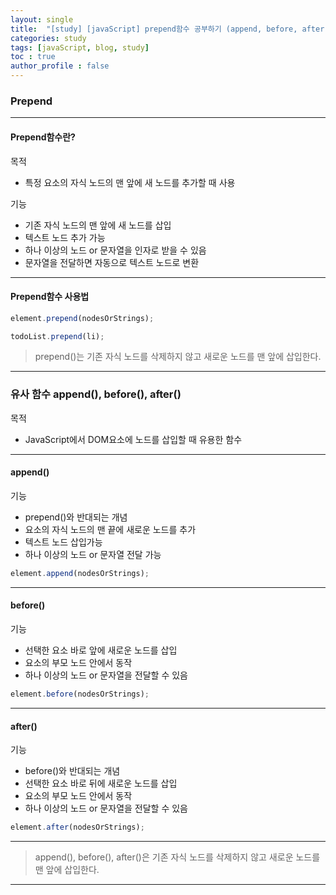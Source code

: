 ```yaml
---
layout: single
title:  "[study] [javaScript] prepend함수 공부하기 (append, before, after)"
categories: study
tags: [javaScript, blog, study] 
toc : true
author_profile : false 
---
```


### Prepend
***

#### Prepend함수란?
목적
- 특정 요소의 자식 노드의 맨 앞에 새 노드를 추가할 때 사용

기능
- 기존 자식 노드의 맨 앞에 새 노드를 삽입
- 텍스트 노드 추가 가능
- 하나 이상의 노드 or 문자열을 인자로 받을 수 있음
- 문자열을 전달하면 자동으로 텍스트 노드로 변환

***
#### Prepend함수 사용법

```js
element.prepend(nodesOrStrings);

todoList.prepend(li);
```

> prepend()는 기존 자식 노드를 삭제하지 않고 새로운 노드를 맨 앞에 삽입한다.

***
### 유사 함수 append(), before(), after()
목적
- JavaScript에서 DOM요소에 노드를 삽입할 때 유용한 함수

***
#### append()
기능
- prepend()와 반대되는 개념
- 요소의 자식 노드의 맨 끝에 새로운 노드를 추가
- 텍스트 노드 삽입가능
- 하나 이상의 노드 or 문자열 전달 가능

```js
element.append(nodesOrStrings);
```
***
#### before()
기능
- 선택한 요소 바로 앞에 새로운 노드를 삽입
- 요소의 부모 노드 안에서 동작
- 하나 이상의 노드 or 문자열을 전달할 수 있음

```js
element.before(nodesOrStrings);
```
***
#### after()
기능
- before()와 반대되는 개념
- 선택한 요소 바로 뒤에 새로운 노드를 삽입
- 요소의 부모 노드 안에서 동작
- 하나 이상의 노드 or 문자열을 전달할 수 있음

```js
element.after(nodesOrStrings);
```
***

> append(), before(), after()은 기존 자식 노드를 삭제하지 않고 새로운 노드를 맨 앞에 삽입한다.

***